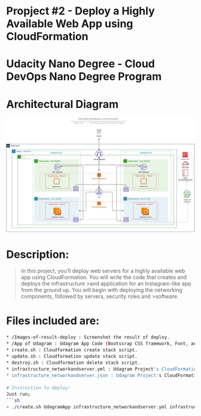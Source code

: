 # Propject #2 - Deploy a Highly Available Web App using CloudFormation

# Udacity Nano Degree - Cloud DevOps Nano Degree Program

# **Architectural Diagram**
<img src="./Udacity - Deploy a High-Availability Web App using CloudFormation - v1_0 (5)-Page-2.jpg">


# Description:
>In this project, you’ll deploy web servers for a highly available web app using CloudFormation. You will write the code that creates and deploys the infrastructure >and application for an Instagram-like app from the ground up. You will begin with deploying the networking components, followed by servers, security roles and >software.

# Files included are:
```sh
* /Images-of-result-deploy : Screenshot the result of deploy.
* /App of Udagram : Udagram App Code (Bootssrap CSS framework, Font, and JavaScript libraries needed for the website to function etc ...)
* create.sh : Cloudformation create stack script. 
* update.sh : Cloudformation update stack script.
* destroy.sh : Cloudformation delete stack script.
* infrastructure_networkandserver.yml : Udagram Project's CloudFormation script.
* infrastructure_networkandserver.json : Udagram Project's CloudFormation script parameters.

# Instruction to deploy:
Just run;
```sh
> ./create.sh UdagramApp infrastructure_networkandserver.yml infrastructure_networkandserver.json
```
